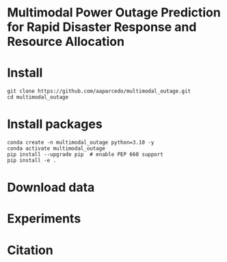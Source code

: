 # Multimodal Power Outage Prediction for Rapid Disaster Response and Resource Allocation

# Install

```
git clone https://github.com/aaparcedo/multimodal_outage.git
cd multimodal_outage
```

# Install packages
```
conda create -n multimodal_outage python=3.10 -y
conda activate multimodal_outage
pip install --upgrade pip  # enable PEP 660 support
pip install -e .
```

# Download data

# Experiments


# Citation
